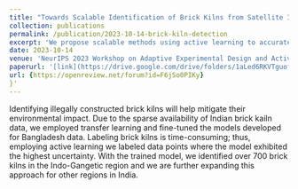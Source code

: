 ```yaml
---
title: "Towards Scalable Identification of Brick Kilns from Satellite Imagery with Active Learning"
collection: publications
permalink: /publication/2023-10-14-brick-kiln-detection
excerpt: 'We propose scalable methods using active learning to accurately detect brick kilns with minimal manual labeling effort. Through this work, we have identified more than 700 new brick kilns across the Indo-Gangetic region'
date: 2023-10-14
venue: 'NeurIPS 2023 Workshop on Adaptive Experimental Design and Active Learning in the Real World'
paperurl: '[link](https://drive.google.com/drive/folders/1aLed6RKVTguofiHnpSCFKqcYQhqwKLsO)'
url: {https://openreview.net/forum?id=F6jSo0PIKy}
}'
---
```

Identifying illegally constructed brick kilns will help mitigate their environmental impact. Due to the sparse availability of Indian brick kailn data, we employed transfer learning and fine-tuned the models developed for Bangladesh data. Labeling brick kilns is time-consuming; thus, employing active learning we labeled data points where the model exhibited the highest uncertainty. With the trained model, we identified over 700 brick kilns in the Indo-Gangetic region and we are further expanding this approach for other regions in India.
